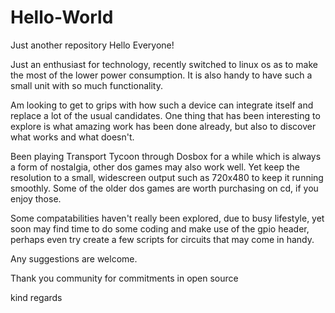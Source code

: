 # Hello-World
Just another repository
Hello Everyone!

Just an enthusiast for technology, recently switched to linux os as to make the most of the lower power consumption.
It is also handy to have such a small unit with so much functionality.

Am looking to get to grips with how such a device can integrate itself and replace a lot of the usual candidates.
One thing that has been interesting to explore is what amazing work has been done already, but also to discover what works and what doesn't.

Been playing Transport Tycoon through Dosbox for a while which is always a form of nostalgia, other dos games may also work well. Yet keep the resolution to a small, widescreen output such as 720x480 to keep it running smoothly. 
Some of the older dos games are worth purchasing on cd, if you enjoy those.

Some compatabilities haven't really been explored, due to busy lifestyle, yet soon may find time to do some coding and make use of the gpio header, perhaps even try create a few scripts for circuits that may come in handy. 

Any suggestions are welcome.

Thank you community for commitments in open source

kind regards
